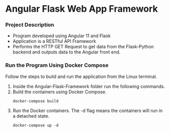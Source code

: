 # Angular Flask Web App Framework

### Project Description

* Program developed using Angular 11 and Flask
* Application is a RESTful API Framework
* Performs the HTTP GET Request to get data from the Flask-Python backend and outputs data to the Angular front end.
  
### Run the Program Using Docker Compose

Follow the steps to build and run the application from the Linux terminal.

1. Inside the Angular-Flask-Framework folder run the following commands.
2. Build the containers using Docker Compose.
    ```
    docker-compose build
    ```
3. Run the Docker containers. The -d flag means the containers will run in a detached state.
    ```
    docker-compose up -d
    ```